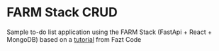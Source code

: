# FARM Stack CRUD

Sample to-do list application using the FARM Stack (FastApi + React + MongoDB) based on a [tutorial](https://youtu.be/7WE6v2EKm7M?si=EfE7mij3-1467qMg) from Fazt Code

